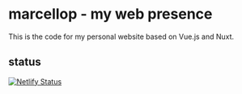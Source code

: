 # marcellop - my web presence

This is the code for my personal website based on Vue.js and Nuxt.

## status

[![Netlify Status](https://api.netlify.com/api/v1/badges/f360d41f-ed5d-447c-b82c-5ab3a90f9d5b/deploy-status)](https://app.netlify.com/sites/marcellop/deploys)
